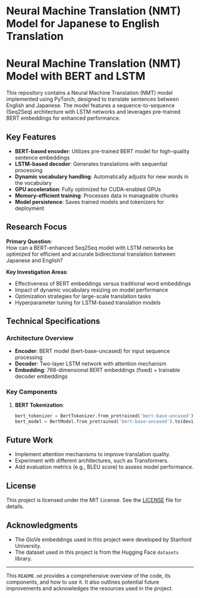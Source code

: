 # Neural Machine Translation (NMT) Model for Japanese to English Translation

# Neural Machine Translation (NMT) Model with BERT and LSTM

This repository contains a Neural Machine Translation (NMT) model implemented using PyTorch, designed to translate sentences between English and Japanese. The model features a sequence-to-sequence (Seq2Seq) architecture with LSTM networks and leverages pre-trained BERT embeddings for enhanced performance.

## Key Features

- **BERT-based encoder**: Utilizes pre-trained BERT model for high-quality sentence embeddings
- **LSTM-based decoder**: Generates translations with sequential processing
- **Dynamic vocabulary handling**: Automatically adjusts for new words in the vocabulary
- **GPU acceleration**: Fully optimized for CUDA-enabled GPUs
- **Memory-efficient training**: Processes data in manageable chunks
- **Model persistence**: Saves trained models and tokenizers for deployment

## Research Focus

**Primary Question**:  
How can a BERT-enhanced Seq2Seq model with LSTM networks be optimized for efficient and accurate bidirectional translation between Japanese and English?

**Key Investigation Areas**:
- Effectiveness of BERT embeddings versus traditional word embeddings
- Impact of dynamic vocabulary resizing on model performance
- Optimization strategies for large-scale translation tasks
- Hyperparameter tuning for LSTM-based translation models

## Technical Specifications

### Architecture Overview
- **Encoder**: BERT model (bert-base-uncased) for input sequence processing
- **Decoder**: Two-layer LSTM network with attention mechanism
- **Embedding**: 768-dimensional BERT embeddings (fixed) + trainable decoder embeddings

### Key Components
1. **BERT Tokenization**: 
   ```python
   bert_tokenizer = BertTokenizer.from_pretrained('bert-base-uncased')
   bert_model = BertModel.from_pretrained('bert-base-uncased').to(device)

## Future Work

- Implement attention mechanisms to improve translation quality.
- Experiment with different architectures, such as Transformers.
- Add evaluation metrics (e.g., BLEU score) to assess model performance.

## License

This project is licensed under the MIT License. See the [LICENSE](LICENSE) file for details.

## Acknowledgments

- The GloVe embeddings used in this project were developed by Stanford University.
- The dataset used in this project is from the Hugging Face `datasets` library.

---

This `README.md` provides a comprehensive overview of the code, its components, and how to use it. It also outlines potential future improvements and acknowledges the resources used in the project.
